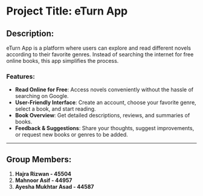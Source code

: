 # Project Title: eTurn App

## Description:
eTurn App is a platform where users can explore and read different novels according to their favorite genres. Instead of searching the internet for free online books, this app simplifies the process. 

### Features:
- **Read Online for Free**: Access novels conveniently without the hassle of searching on Google.
- **User-Friendly Interface**: Create an account, choose your favorite genre, select a book, and start reading.
- **Book Overview**: Get detailed descriptions, reviews, and summaries of books.
- **Feedback & Suggestions**: Share your thoughts, suggest improvements, or request new books or genres to be added.

---

## Group Members:
1. **Hajra Rizwan - 45504**  
2. **Mahnoor Asif - 44957**  
3. **Ayesha Mukhtar Asad - 44587**
